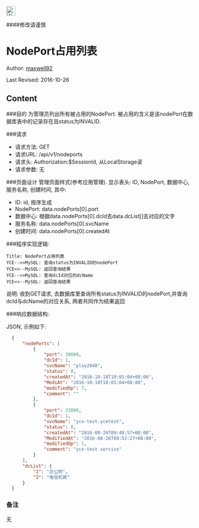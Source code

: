<img src="http://kubernetes.io/kubernetes/img/warning.png" alt="WARNING" width="25" height="25"> 

####修改请谨慎

NodePort占用列表
==============

Author: [maxwell92](github.com/maxwell92)

Last Revised: 2016-10-26

Content
--------------
###目的
为管理员列出所有被占用的NodePort. 被占用的含义是该nodePort在数据库表中的记录存在且status为INVALID.

###请求

* 请求方法: GET
* 请求URL: /api/v1/nodeports
* 请求头: Authorization:$SessionId, 从LocalStorage读 
* 请求参数: 无

###页面设计 
管理页面样式(参考应用管理). 显示表头: ID, NodePort, 数据中心, 服务名称, 创建时间, 其中:

* ID: id, 按序生成
* NodePort: data.nodePorts[0].port
* 数据中心: 根据data.nodePorts[0].dcId去data.dcList[]去对应的文字
* 服务名称: data.nodePorts[0].svcName
* 创建时间: data.nodePorts[0].createdAt 

###程序实现逻辑:

```Sequence
Title: NodePort占用列表
YCE-->>MySQL: 查询status为INVALID的nodePort
YCE<<--MySQL: 返回查询结果
YCE-->>MySQL: 查询dcId对应的dcName
YCE<<--MySQL: 返回查询结果
```

说明: 收到GET请求, 去数据库里查询所有status为INVALID的nodePort,并查询dcId与dcName的对应关系, 两者共同作为结果返回

###响应数据结构: 

JSON, 示例如下:

```json
  {
      "nodePorts": [
          {
              "port": 30080,
              "dcId": 1,
              "svcName": "play2048",
              "status": 0,
              "createdAt": "2016-10-18T10:01:04+08:00",
              "ModiAt": "2016-10-18T10:01:04+08:00",
              "modifiedOp": 7,
              "comment": ""
          },
          {
              "port": 32080,
              "dcId": 1,
              "svcName": "yce-test.ycetest",
              "status": 0,
              "createdAt": "2016-08-26T09:40:57+08:00",
              "ModifiedAt": "2016-08-26T09:52:27+08:00",
              "modifiedOp": 1,
              "comment": "yce-test service"
          }
      ],
      "dcList": {
          "1": "办公网",
          "2": "电信机房"
      }
  } 

```
### 备注
无
